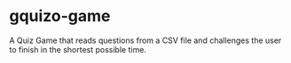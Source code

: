 # gquizo-game
A Quiz Game that reads questions from a CSV file and challenges the user to finish in the shortest possible time.

